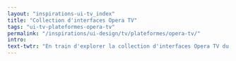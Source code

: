 ```yaml
---
layout: "inspirations-ui-tv_index"
title: "Collection d'interfaces Opera TV"
tags: "ui-tv-plateformes-opera-tv"
permalink: "/inspirations/ui-design/tv/plateformes/opera-tv/"
intro:
text-twtr: "En train d'explorer la collection d'interfaces Opera TV du @MagDuWebdesign"
---
```

